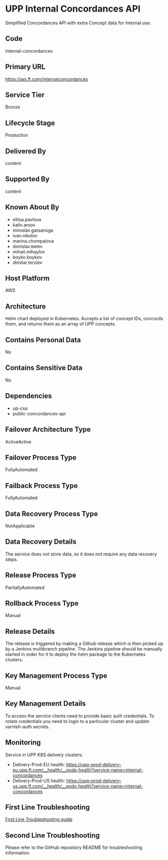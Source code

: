 # UPP Internal Concordances API

Simplified Concordances API with extra Concept data for Internal use.

## Code

internal-concordances

## Primary URL

https://api.ft.com/internalconcordances

## Service Tier

Bronze

## Lifecycle Stage

Production

## Delivered By

content

## Supported By

content

## Known About By

- elitsa.pavlova
- kalin.arsov
- miroslav.gatsanoga
- ivan.nikolov
- marina.chompalova
- donislav.belev
- mihail.mihaylov
- boyko.boykov
- dimitar.terziev

## Host Platform

AWS

## Architecture

Helm chart deployed in Kubernetes. Аccepts a list of concept IDs, concords them, and returns them as an array of UPP concepts.

## Contains Personal Data

No

## Contains Sensitive Data

No

## Dependencies

- up-csa
- public-concordances-api

## Failover Architecture Type

ActiveActive

## Failover Process Type

FullyAutomated

## Failback Process Type

FullyAutomated

## Data Recovery Process Type

NotApplicable

## Data Recovery Details

The service does not store data, so it does not require any data recovery steps.

## Release Process Type

PartiallyAutomated

## Rollback Process Type

Manual

## Release Details

The release is triggered by making a Github release which is then picked up by a Jenkins multibranch pipeline. The Jenkins pipeline should be manually started in order for it to deploy the helm package to the Kubernetes clusters.

## Key Management Process Type

Manual

## Key Management Details

To access the service clients need to provide basic auth credentials.
To rotate credentials you need to login to a particular cluster and update varnish-auth secrets.

## Monitoring

Service in UPP K8S delivery clusters:

- Delivery-Prod-EU health: https://upp-prod-delivery-eu.upp.ft.com/__health/__pods-health?service-name=internal-concordances
- Delivery-Prod-US health: https://upp-prod-delivery-us.upp.ft.com/__health/__pods-health?service-name=internal-concordances

## First Line Troubleshooting

[First Line Troubleshooting guide](https://github.com/Financial-Times/upp-docs/tree/master/guides/ops/first-line-troubleshooting)

## Second Line Troubleshooting

Please refer to the GitHub repository README for troubleshooting information.
